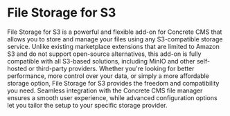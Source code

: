 # File Storage for S3

File Storage for S3 is a powerful and flexible add-on for Concrete CMS that allows you to store and manage your files using any S3-compatible storage service. Unlike existing marketplace extensions that are limited to Amazon S3 and do not support open-source alternatives, this add-on is fully compatible with all S3-based solutions, including MinIO and other self-hosted or third-party providers. Whether you're looking for better performance, more control over your data, or simply a more affordable storage option, File Storage for S3 provides the freedom and compatibility you need. Seamless integration with the Concrete CMS file manager ensures a smooth user experience, while advanced configuration options let you tailor the setup to your specific storage provider.